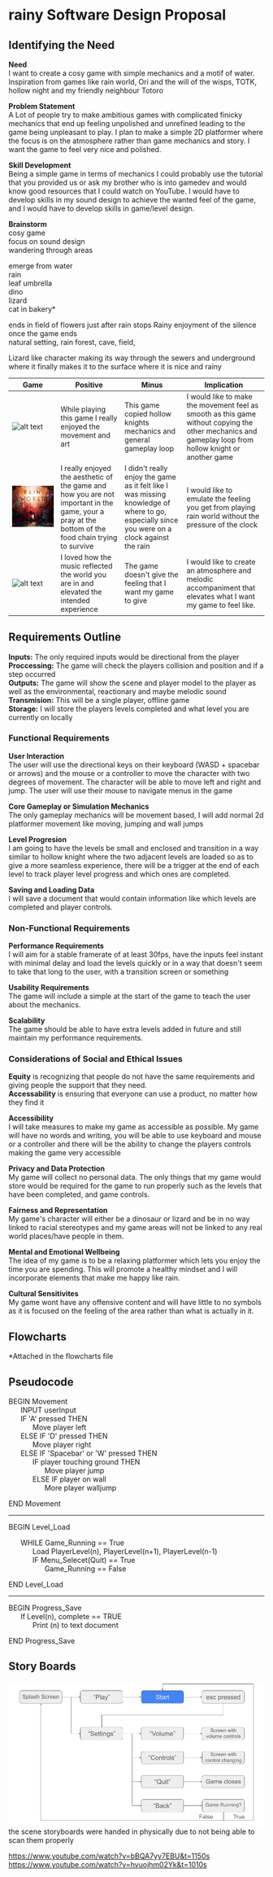 # __rainy Software Design Proposal__  


## __Identifying the Need__  


__Need__  
I want to create a cosy game with simple mechanics and a motif of water. Inspiration from games like rain world, Ori and the will of the wisps, TOTK, hollow night and my friendly neighbour Totoro




__Problem Statement__  
A Lot of people try to make ambitious games with complicated finicky mechanics that end up feeling unpolished and unrefined leading to the game being unpleasant to play. I plan to make a simple 2D platformer where the focus is on the atmosphere rather than game mechanics and story. I want the game to feel very nice and polished.




__Skill Development__  
Being a simple game in terms of mechanics I could probably use the tutorial that you provided us or ask my brother who is into gamedev and would know good resources that I could watch on YouTube. I would have to develop skills in my sound design to achieve the wanted feel of the game, and I would have to develop skills in game/level design.




__Brainstorm__  
cosy game  
focus on sound design  
wandering through areas  




emerge from water  
rain  
leaf umbrella  
dino  
lizard  
cat in bakery*  




ends in field of flowers just after rain stops  Rainy
enjoyment of the silence once the game ends  
natural setting, rain forest, cave, field,  


Lizard like character making its way through the sewers and underground where it finally makes it to the surface where it is nice and rainy




|Game|Positive|Minus|Implication|  
|---|---|---|---|
|![alt text](image.png)|While playing this game I really enjoyed the movement and art|This game copied hollow knights mechanics and general gameplay loop|I would like to make the movement feel as smooth as this game without copying the other mechanics and gameplay loop from hollow knight or another game|
|![alt text](image-1.png)|I really enjoyed the aesthetic of the game and how you are not important in the game, your a pray at the bottom of the food chain trying to survive|I didn't really enjoy the game as it felt like I was missing knowledge of where to go, especially since you were on a clock against the rain|I would like to emulate the feeling you get from playing rain world without the pressure of the clock|
|![alt text](image-2.png)|I loved how the music reflected the world you are in and elevated the intended experience|The game doesn't give the feeling that I want my game to give|I would like to create an atmosphere and melodic accompaniment that elevates what I want my game to feel like.|




## __Requirements Outline__  




__Inputs:__ The only required inputs would be directional from the player  
__Proccessing:__ The game will check the players collision and position and if a step occurred  
__Outputs:__ The game will show the scene and player model to the player as well as the environmental, reactionary and maybe melodic sound  
__Transmision:__ This will be a single player, offline game  
__Storage:__ I will store the players levels completed and what level you are currently on locally  




### __Functional Requirements__  




__User Interaction__  
The user will use the directional keys on their keyboard (WASD + spacebar or arrows) and the mouse or a controller to move the character with two degrees of movement. The character will be able to move left and right and jump. The user will use their mouse to navigate menus in the game




__Core Gameplay or Simulation Mechanics__  
The only gameplay mechanics will be movement based, I will add normal 2d platformer movement like moving, jumping and wall jumps




__Level Progresion__  
I am going to have the levels be small and enclosed and transition in a way similar to hollow knight where the two adjacent levels are loaded so as to give a more seamless experience, there will be a trigger at the end of each level to track player level progress and which ones are completed.




__Saving and Loading Data__  
I will save a document that would contain information like which levels are completed and player controls.




### __Non-Functional Requirements__  




__Performance Requirements__  
I will aim for a stable framerate of at least 30fps, have the inputs feel instant with minimal delay and load the levels quickly or in a way that doesn't seem to take that long to the user, with a transition screen or something




__Usability Requirements__  
The game will include a simple at the start of the game to teach the user about the mechanics.




__Scalability__  
The game should be able to have extra levels added in future and still maintain my performance requirements.




### __Considerations of Social and Ethical Issues__  




__Equity__ is recognizing that people do not have the same requirements and giving people the support that they need.  
__Accessability__ is ensuring that everyone can use a product, no matter how they find it  




__Accessibility__  
I will take measures to make my game as accessible as possible. My game will have no words and writing, you will be able to use keyboard and mouse or a controller and there will be the ability to change the players controls making the game very accessible




__Privacy and Data Protection__  
My game will collect no personal data. The only things that my game would store would be required for the game to run properly such as the levels that have been completed, and game controls.




__Fairness and Representation__  
My game's character will either be a dinosaur or lizard and be in no way linked to racial stereotypes and my game areas will not be linked to any real world places/have people in them.




__Mental and Emotional Wellbeing__  
The idea of my game is to be a relaxing platformer which lets you enjoy the time you are spending. This will promote a healthy mindset and I will incorporate elements that make me happy like rain.




__Cultural Sensitivites__  
My game wont have any offensive content and will have little to no symbols as it is focused on the feeling of the area rather than what is actually in it.


## __Flowcharts__


*Attached in the flowcharts file


## __Pseudocode__


BEGIN Movement  
&nbsp;&nbsp;&nbsp;&nbsp;&nbsp;&nbsp;INPUT userInput  
&nbsp;&nbsp;&nbsp;&nbsp;&nbsp;&nbsp;IF 'A' pressed THEN  
&nbsp;&nbsp;&nbsp;&nbsp;&nbsp;&nbsp;&nbsp;&nbsp;&nbsp;&nbsp;&nbsp;&nbsp;Move player left  
&nbsp;&nbsp;&nbsp;&nbsp;&nbsp;&nbsp;ELSE IF 'D' pressed THEN  
&nbsp;&nbsp;&nbsp;&nbsp;&nbsp;&nbsp;&nbsp;&nbsp;&nbsp;&nbsp;&nbsp;&nbsp;Move player right  
&nbsp;&nbsp;&nbsp;&nbsp;&nbsp;&nbsp;ELSE IF 'Spacebar' or 'W' pressed THEN  
&nbsp;&nbsp;&nbsp;&nbsp;&nbsp;&nbsp;&nbsp;&nbsp;&nbsp;&nbsp;&nbsp;&nbsp;IF player touching ground THEN  
&nbsp;&nbsp;&nbsp;&nbsp;&nbsp;&nbsp;&nbsp;&nbsp;&nbsp;&nbsp;&nbsp;&nbsp;&nbsp;&nbsp;&nbsp;&nbsp;&nbsp;&nbsp;Move player jump  
&nbsp;&nbsp;&nbsp;&nbsp;&nbsp;&nbsp;&nbsp;&nbsp;&nbsp;&nbsp;&nbsp;&nbsp;ELSE IF player on wall  
&nbsp;&nbsp;&nbsp;&nbsp;&nbsp;&nbsp;&nbsp;&nbsp;&nbsp;&nbsp;&nbsp;&nbsp;&nbsp;&nbsp;&nbsp;&nbsp;&nbsp;&nbsp;More player walljump  
 
END Movement


-----------------------------------------------------------------------------------------------------------------------------------------------
   


BEGIN Level_Load  


&nbsp;&nbsp;&nbsp;&nbsp;&nbsp;&nbsp;WHILE Game_Running == True  
&nbsp;&nbsp;&nbsp;&nbsp;&nbsp;&nbsp;&nbsp;&nbsp;&nbsp;&nbsp;&nbsp;&nbsp;Load PlayerLevel(n), PlayerLevel(n+1), PlayerLevel(n-1)  
&nbsp;&nbsp;&nbsp;&nbsp;&nbsp;&nbsp;&nbsp;&nbsp;&nbsp;&nbsp;&nbsp;&nbsp;IF Menu_Selecet(Quit) == True  
&nbsp;&nbsp;&nbsp;&nbsp;&nbsp;&nbsp;&nbsp;&nbsp;&nbsp;&nbsp;&nbsp;&nbsp;&nbsp;&nbsp;&nbsp;&nbsp;&nbsp;&nbsp;Game_Running == False  


END Level_Load


-----------------------------------------------------------------------------------------------------------------------------------------------
   
BEGIN Progress_Save    
&nbsp;&nbsp;&nbsp;&nbsp;&nbsp;&nbsp;If Level(n), complete == TRUE  
&nbsp;&nbsp;&nbsp;&nbsp;&nbsp;&nbsp;&nbsp;&nbsp;&nbsp;&nbsp;&nbsp;&nbsp;Print (n) to text document  


END Progress_Save


## __Story Boards__


![Whole game storyboard is attached](<Assesment game main story board.png>)  
the scene storyboards were handed in physically due to not being able to scan them properly


https://www.youtube.com/watch?v=bBQA7yy7EBU&t=1150s  
https://www.youtube.com/watch?v=hvuojhm02Yk&t=1010s